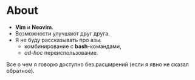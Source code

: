 # About

- **Vim** и **Neovim**.
- Возможности улучшают друг друга.
- Я не буду рассказывать про азы.
  - комбинирование с **bash**-командами,
  - *ad-hoc* переиспользование.

Все о чем я говорю доступно без расширений (если я явно не
сказал обратное).
